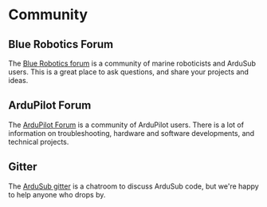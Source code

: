 # Community

## Blue Robotics Forum

The [Blue Robotics forum](http://discuss.bluerobotics.com/) is a community of marine roboticists and ArduSub users. This is a great place to ask questions, and share your projects and ideas.

## ArduPilot Forum

The [ArduPilot Forum](http://discuss.ardupilot.org/) is a community of ArduPilot users. There is a lot of information on troubleshooting, hardware and software developments, and technical projects.

## Gitter

The [ArduSub gitter](https://gitter.im/bluerobotics/ardusub) is a chatroom to discuss ArduSub code, but we're happy to help anyone who drops by.
